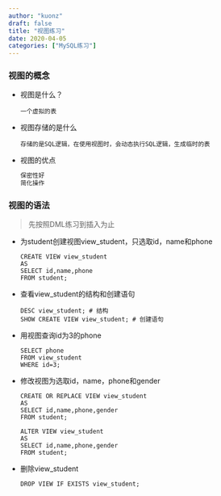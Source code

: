 ```yaml
---
author: "kuonz"
draft: false
title: "视图练习"
date: 2020-04-05
categories: ["MySQL练习"]
---
```

  
### 视图的概念

* 视图是什么？

  ```mysql
  一个虚拟的表
  ```

* 视图存储的是什么

  ```mysql
  存储的是SQL逻辑，在使用视图时，会动态执行SQL逻辑，生成临时的表
  ```

* 视图的优点

  ```bash
  保密性好
  简化操作
  ```

  

### 视图的语法

> 先按照DML练习到插入为止

* 为student创建视图view_student，只选取id，name和phone

  ```mysql
  CREATE VIEW view_student
  AS
  SELECT id,name,phone
  FROM student;
  ```

* 查看view_student的结构和创建语句

  ```mysql
  DESC view_student; # 结构
  SHOW CREATE VIEW view_student; # 创建语句
  ```

* 用视图查询id为3的phone

  ```mysql
  SELECT phone
  FROM view_student
  WHERE id=3;
  ```

* 修改视图为选取id，name，phone和gender

  ```mysql
  CREATE OR REPLACE VIEW view_student
  AS
  SELECT id,name,phone,gender
  FROM student;
  ```

  ```mysql
  ALTER VIEW view_student
  AS
  SELECT id,name,phone,gender
  FROM student;
  ```

* 删除view_student

  ```mysql
  DROP VIEW IF EXISTS view_student;
  ```

  